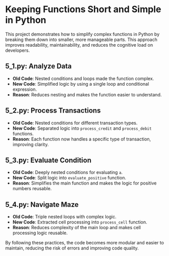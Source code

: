 # Keeping Functions Short and Simple in Python

This project demonstrates how to simplify complex functions in Python by breaking them down into smaller, more manageable parts. This approach improves readability, maintainability, and reduces the cognitive load on developers.

## 5_1.py: Analyze Data

- **Old Code**: Nested conditions and loops made the function complex.
- **New Code**: Simplified logic by using a single loop and conditional expression.
- **Reason**: Reduces nesting and makes the function easier to understand.

## 5_2.py: Process Transactions

- **Old Code**: Nested conditions for different transaction types.
- **New Code**: Separated logic into `process_credit` and `process_debit` functions.
- **Reason**: Each function now handles a specific type of transaction, improving clarity.

## 5_3.py: Evaluate Condition

- **Old Code**: Deeply nested conditions for evaluating `a`.
- **New Code**: Split logic into `evaluate_positive` function.
- **Reason**: Simplifies the main function and makes the logic for positive numbers reusable.

## 5_4.py: Navigate Maze

- **Old Code**: Triple nested loops with complex logic.
- **New Code**: Extracted cell processing into `process_cell` function.
- **Reason**: Reduces complexity of the main loop and makes cell processing logic reusable.

By following these practices, the code becomes more modular and easier to maintain, reducing the risk of errors and improving code quality.